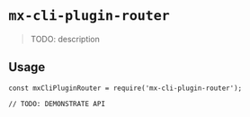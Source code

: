 # `mx-cli-plugin-router`

> TODO: description

## Usage

```
const mxCliPluginRouter = require('mx-cli-plugin-router');

// TODO: DEMONSTRATE API
```
